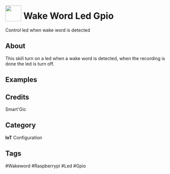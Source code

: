 # <img src="https://raw.githack.com/FortAwesome/Font-Awesome/master/svgs/solid/lightbulb.svg" card_color="#22A7F0" width="50" height="50" style="vertical-align:bottom"/> Wake Word Led Gpio
Control led when wake word is detected

## About
This skill turn on a led when a wake word is detected, when the recording is done the led is turn off.

## Examples

## Credits
Smart'Gic

## Category
**IoT**
Configuration

## Tags
#Wakeword
#Raspberrypi
#Led
#Gpio

